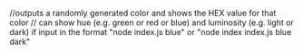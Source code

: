//outputs a randomly generated color and shows the HEX value for that color
// can show hue (e.g. green or red or blue) and luminosity (e.g. light or dark) if input in the format "node index.js blue" or "node index index.js blue dark"
